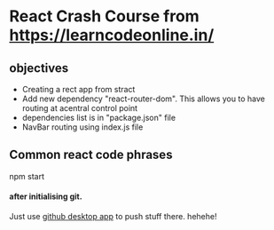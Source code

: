# React Crash Course from https://learncodeonline.in/

## objectives
- Creating a rect app from stract
- Add new dependency "react-router-dom". This allows you to have routing at acentral control point
- dependencies list is in "package.json" file
- NavBar routing using index.js file


## Common react code phrases
npm start


#### after initialising git.
Just use [github desktop app](https://desktop.github.com/) to push stuff there. hehehe!